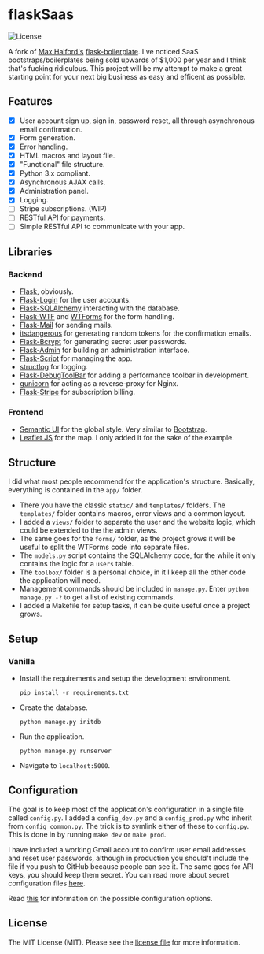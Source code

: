 # flaskSaas

![License](http://img.shields.io/:license-mit-blue.svg)

A fork of [Max Halford's](https://github.com/MaxHalford) [flask-boilerplate](https://github.com/MaxHalford/flask-boilerplate). I've noticed SaaS bootstraps/boilerplates being sold upwards of $1,000 per year and I think that's fucking ridiculous. This project will be my attempt to make a great starting point for your next big business as easy and efficent as possible.

## Features

- [x] User account sign up, sign in, password reset, all through asynchronous email confirmation.
- [x] Form generation.
- [x] Error handling.
- [x] HTML macros and layout file.
- [x] "Functional" file structure.
- [x] Python 3.x compliant.
- [x] Asynchronous AJAX calls.
- [x] Administration panel.
- [x] Logging.
- [ ] Stripe subscriptions. (WIP)
- [ ] RESTful API for payments.
- [ ] Simple RESTful API to communicate with your app.

## Libraries

### Backend

- [Flask](http://flask.pocoo.org/), obviously.
- [Flask-Login](https://flask-login.readthedocs.org/en/latest/) for the user accounts.
- [Flask-SQLAlchemy](https://pythonhosted.org/Flask-SQLAlchemy/) interacting with the database.
- [Flask-WTF](https://flask-wtf.readthedocs.org/en/latest/) and [WTForms](https://wtforms.readthedocs.org/en/latest/) for the form handling.
- [Flask-Mail](https://pythonhosted.org/Flask-Mail/) for sending mails.
- [itsdangerous](http://pythonhosted.org/itsdangerous/) for generating random tokens for the confirmation emails.
- [Flask-Bcrypt](https://flask-bcrypt.readthedocs.org/en/latest/) for generating secret user passwords.
- [Flask-Admin](https://flask-admin.readthedocs.org/en/latest/) for building an administration interface.
- [Flask-Script](https://flask-script.readthedocs.io/en/latest/) for managing the app.
- [structlog](http://structlog.readthedocs.io/en/stable/) for logging.
- [Flask-DebugToolBar](https://flask-debugtoolbar.readthedocs.io/en/latest/) for adding a performance toolbar in development.
- [gunicorn](http://gunicorn.org/) for acting as a reverse-proxy for Nginx.
- [Flask-Stripe](http://stripe.com/) for subscription billing.

### Frontend

- [Semantic UI](http://semantic-ui.com/) for the global style. Very similar to [Bootstrap](http://getbootstrap.com/).
- [Leaflet JS](http://leafletjs.com/) for the map. I only added it for the sake of the example.

## Structure

I did what most people recommend for the application's structure. Basically, everything is contained in the `app/` folder.

- There you have the classic `static/` and `templates/` folders. The `templates/` folder contains macros, error views and a common layout.
- I added a `views/` folder to separate the user and the website logic, which could be extended to the the admin views.
- The same goes for the `forms/` folder, as the project grows it will be useful to split the WTForms code into separate files.
- The `models.py` script contains the SQLAlchemy code, for the while it only contains the logic for a `users` table.
- The `toolbox/` folder is a personal choice, in it I keep all the other code the application will need.
- Management commands should be included in `manage.py`. Enter `python manage.py -?` to get a list of existing commands.
- I added a Makefile for setup tasks, it can be quite useful once a project grows.


## Setup

### Vanilla

- Install the requirements and setup the development environment.

	`pip install -r requirements.txt`

- Create the database.

	`python manage.py initdb`

- Run the application.

	`python manage.py runserver`

- Navigate to `localhost:5000`.

## Configuration

The goal is to keep most of the application's configuration in a single file called `config.py`. I added a `config_dev.py` and a `config_prod.py` who inherit from `config_common.py`. The trick is to symlink either of these to `config.py`. This is done in by running `make dev` or `make prod`.

I have included a working Gmail account to confirm user email addresses and reset user passwords, although in production you should't include the file if you push to GitHub because people can see it. The same goes for API keys, you should keep them secret. You can read more about secret configuration files [here](https://exploreflask.com/configuration.html).

Read [this](http://flask.pocoo.org/docs/0.10/config/) for information on the possible configuration options.

## License

The MIT License (MIT). Please see the [license file](LICENSE) for more information.
